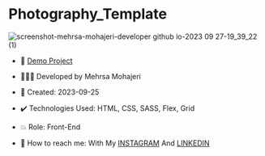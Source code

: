 # Photography_Template

![screenshot-mehrsa-mohajeri-developer github io-2023 09 27-19_39_22 (1)](https://github.com/Mehrsa-Mohajeri-Developer/Photography_Template/assets/145048780/8ea78b7a-78e6-48d0-97c0-0df2c4d57878)

- 🔗 [Demo Project](https://mehrsa-mohajeri-developer.github.io/Photography_Template/)

- 👩🏻‍💻 Developed by Mehrsa Mohajeri

- 📆 Created: 2023-09-25

- ✔️ Technologies Used: HTML, CSS, SASS, Flex, Grid

- 💥 Role: Front-End

- 📲 How to reach me: With My [INSTAGRAM](https://www.instagram.com/mehrsa_mohajeri_developer) And [LINKEDIN](https://www.linkedin.com/in/mehrsa-mohajeri-developer)
